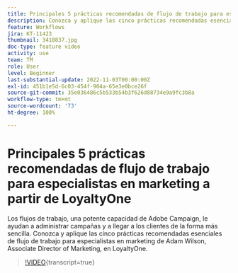 ```yaml
---
title: Principales 5 prácticas recomendadas de flujo de trabajo para especialistas en marketing a partir de LoyaltyOne
description: Conozca y aplique las cinco prácticas recomendadas esenciales de flujo de trabajo para especialistas en marketing de Adam Wilson, Associate Director of Marketing, en LoyaltyOne.
feature: Workflows
jira: KT-11423
thumbnail: 3410837.jpg
doc-type: feature video
activity: use
team: TM
role: User
level: Beginner
last-substantial-update: 2022-11-03T00:00:00Z
exl-id: 451b1e5d-6c03-454f-904a-65e3e0bce26f
source-git-commit: 35e036486c5b533b54b3f626d88734e9a9fc3b8a
workflow-type: tm+mt
source-wordcount: '73'
ht-degree: 100%

---
```


# Principales 5 prácticas recomendadas de flujo de trabajo para especialistas en marketing a partir de LoyaltyOne

Los flujos de trabajo, una potente capacidad de Adobe Campaign, le ayudan a administrar campañas y a llegar a los clientes de la forma más sencilla. Conozca y aplique las cinco prácticas recomendadas esenciales de flujo de trabajo para especialistas en marketing de Adam Wilson, Associate Director of Marketing, en LoyaltyOne.

>[!VIDEO](https://video.tv.adobe.com/v/3410837?quality=12&learn=on){transcript=true}
